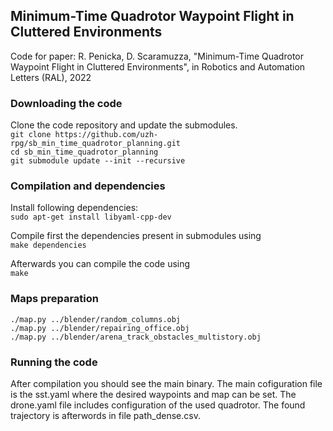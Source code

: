## Minimum-Time Quadrotor Waypoint Flight in Cluttered Environments

Code for paper: 
R. Penicka, D. Scaramuzza, "Minimum-Time Quadrotor Waypoint Flight in Cluttered Environments", in Robotics and Automation Letters (RAL), 2022

### Downloading the code
Clone the code repository and update the submodules.<br />
`git clone https://github.com/uzh-rpg/sb_min_time_quadrotor_planning.git`<br />
`cd sb_min_time_quadrotor_planning`<br />
`git submodule update --init --recursive`

### Compilation and dependencies

Install following dependencies:<br />
`sudo apt-get install libyaml-cpp-dev `<br />

Compile first the dependencies present in submodules using<br />
`make dependencies`<br />

Afterwards you can compile the code using<br />
`make`

### Maps preparation

`./map.py ../blender/random_columns.obj`<br />
`./map.py ../blender/repairing_office.obj`<br />
`./map.py ../blender/arena_track_obstacles_multistory.obj`

### Running the code

After compilation you should see the main binary. The main cofiguration file is the sst.yaml where the desired waypoints and map can be set. The drone.yaml file includes configuration of the used quadrotor. The found trajectory is afterwords in file path_dense.csv.